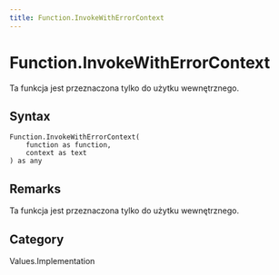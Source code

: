 ```yaml
---
title: Function.InvokeWithErrorContext
---
```


# Function.InvokeWithErrorContext


Ta funkcja jest przeznaczona tylko do użytku wewnętrznego.


## Syntax

```powerquery
Function.InvokeWithErrorContext(
    function as function,
    context as text
) as any
```


## Remarks

Ta funkcja jest przeznaczona tylko do użytku wewnętrznego.



## Category
Values.Implementation
